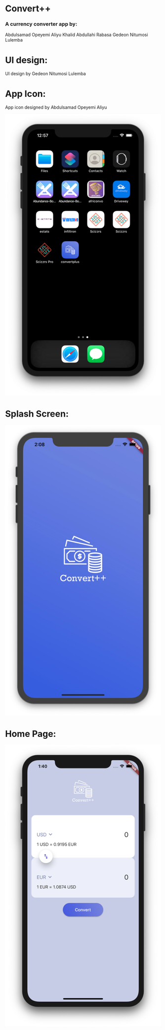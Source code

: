 # Convert++

### A currency converter app by:
Abdulsamad Opeyemi Aliyu
Khalid Abdullahi Rabasa
Gedeon Nitumosi Lulemba

# UI design:
UI design by Gedeon Nitumosi Lulemba

# App Icon:
App icon designed by Abdulsamad Opeyemi Aliyu 

![alt text](images/logo_screenshot.png "App Logo")


# Splash Screen:

![alt text](images/splash_screen.png "App Screen")

# Home Page:

![alt text](images/homepage_screen.png "Home Page Screen")